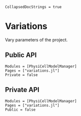 ```@meta
CollapsedDocStrings = true
```

# Variations

Vary parameters of the project.

## Public API
```@autodocs
Modules = [PhysiCellModelManager]
Pages = ["variations.jl"]
Private = false
```

## Private API
```@autodocs
Modules = [PhysiCellModelManager]
Pages = ["variations.jl"]
Public = false
```